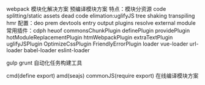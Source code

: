 webpack
模块化解决方案 预编译模块方案
特点：模块分资源 code splitting/static assets
     dead code elimation:uglifyJS tree shaking
     transpiling
     hmr
配置：deo prem
  devtools entry output
  plugins resolve external module
常用插件：cdph heuof
  commonsChunkPlugin definePlugin providePlugin hotModuleReplacementPlugin
  htmWebpackPlugin extraTextPlugin uglifyJSPlugin OptimizeCssPlugin FriendlyErrorPlugin
loader
  vue-loader url-loader babel-loader eslint-loader

gulp grunt 
自动化任务构建工具

cmd(define export) amd(seajs) commonJS(require export)
在线编译模块方案